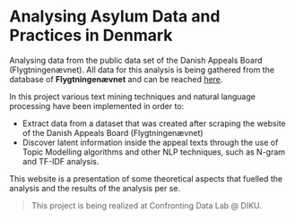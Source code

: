 # Analysing Asylum Data and Practices in Denmark

Analysing data from the public data set of the Danish Appeals Board (Flygtningenævnet). All data for this analysis is being gathered from the database of **Flygtningenævnet** and can be reached [here](https://fln.dk/da/Praksis).

In this project various text mining techniques and natural language processing have been implemented in order to:

- Extract data from a dataset that was created after scraping the website of the Danish Appeals Board (Flygtningenævnet)
- Discover latent information inside the appeal texts through the use of Topic Modelling algorithms and other NLP techniques, such as N-gram and TF-IDF analysis.

This website is a presentation of some theoretical aspects that fuelled the analysis and the results of the analysis per se.

> This project is being realized at Confronting Data Lab @ DIKU.
